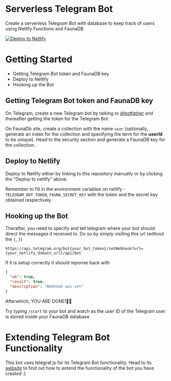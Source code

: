 # Serverless Telegram Bot

Create a serverless Telegram Bot with database to keep track of users using Netlify Functions and FaunaDB

[![Deploy to Netlify](https://www.netlify.com/img/deploy/button.svg)](https://app.netlify.com/start/deploy?repository=https://github.com/chai-nadig/life-bot)

# Getting Started

* Getting Telegram Bot token and FaunaDB key
* Deploy to Netlify
* Hooking up the Bot

## Getting Telegram Bot token and FaunaDB key
On Telegram, create a new Telegram bot by talking to [@botfather](https://telegram.me/botfather) and thereafter getting the token for the Telegram Bot.

On FaunaDb site, create a collection with the name ```user``` (optionally, generate an index for the collection and specifying the term for the **userId** to be unique). Head to the security section and generate a FaunaDB key for the collection.

## Deploy to Netlify

Deploy to Netlify either by linking to this repository manually or by clicking the "Deploy to netlify" above.

Remember to fill in the environment variables on netlify - ```TELEGRAM_BOT_TOKEN```, ```FAUNA_SECRET_KEY``` with the token and the secret key obtained respectively

## Hooking up the Bot

Therafter, you need to specify and tell telegram where your bot should direct the messages it received to. Do so by simply visiting this url (without the ```{```, ```}```)

```
https://api.telegram.org/bot{your_bot_token}/setWebhook?url={your_netlify_domain_url}/api/bot
```

If it is setup correctly it should reponse back with

```json
{
  "ok": true,
  "result": true,
  "description": "Webhook was set"
}
```

Afterwhich, YOU ARE DONE!🎉🎉

Try typing ```/start``` to your bot and watch as the user ID of the Telegram user is stored inside your FaunaDB database

# Extending Telegram Bot Functionality

This bot uses telegraf.js for its Telegram Bot functionality. Head to its [website](https://telegraf.js.org/#/) to find out how to extend the functionality of the bot you have created :)

